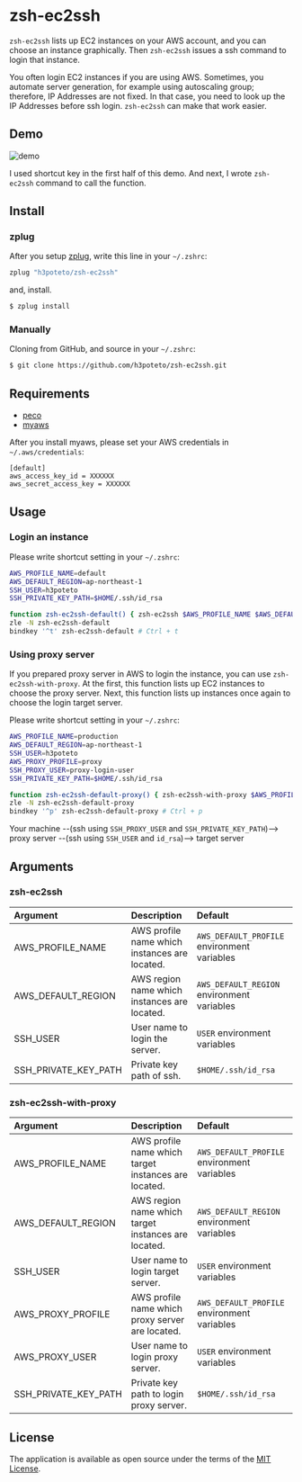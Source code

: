 # zsh-ec2ssh

`zsh-ec2ssh` lists up EC2 instances on your AWS account, and you can choose an instance graphically. Then `zsh-ec2ssh` issues a ssh command to login that instance.

You often login EC2 instances if you are using AWS. Sometimes, you automate server generation, for example using autoscaling group; therefore, IP Addresses are not fixed.
In that case, you need to look up the IP Addresses before ssh login. `zsh-ec2ssh` can make that work easier.

## Demo

![demo](zsh-ec2ssh.gif)

I used shortcut key in the first half of this demo. And next, I wrote `zsh-ec2ssh` command to call the function.

## Install
### zplug

After you setup [zplug](https://github.com/zplug/zplug), write this line in your `~/.zshrc`:

```bash
zplug "h3poteto/zsh-ec2ssh"
```

and, install.

```bash
$ zplug install
```


### Manually

Cloning from GitHub, and source in your `~/.zshrc`:

```bash
$ git clone https://github.com/h3poteto/zsh-ec2ssh.git
```

## Requirements

- [peco](https://github.com/peco/peco)
- [myaws](https://github.com/minamijoyo/myaws)

After you install myaws, please set your AWS credentials in `~/.aws/credentials`:

```
[default]
aws_access_key_id = XXXXXX
aws_secret_access_key = XXXXXX
```

## Usage
### Login an instance

Please write shortcut setting in your `~/.zshrc`:

```bash
AWS_PROFILE_NAME=default
AWS_DEFAULT_REGION=ap-northeast-1
SSH_USER=h3poteto
SSH_PRIVATE_KEY_PATH=$HOME/.ssh/id_rsa

function zsh-ec2ssh-default() { zsh-ec2ssh $AWS_PROFILE_NAME $AWS_DEFAULT_REGION $SSH_USER $SSH_PRIVATE_KEY_PATH }
zle -N zsh-ec2ssh-default
bindkey '^t' zsh-ec2ssh-default # Ctrl + t
```

### Using proxy server

If you prepared proxy server in AWS to login the instance, you can use `zsh-ec2ssh-with-proxy`. At the first, this function lists up EC2 instances to choose the proxy server. Next, this function lists up instances once again to choose the login target server.

Please write shortcut setting in your `~/.zshrc`:

```bash
AWS_PROFILE_NAME=production
AWS_DEFAULT_REGION=ap-northeast-1
SSH_USER=h3poteto
AWS_PROXY_PROFILE=proxy
SSH_PROXY_USER=proxy-login-user
SSH_PRIVATE_KEY_PATH=$HOME/.ssh/id_rsa

function zsh-ec2ssh-default-proxy() { zsh-ec2ssh-with-proxy $AWS_PROFILE_NAME $AWS_DEFAULT_REGION $SSH_USER $AWS_PROXY_PROFILE $SSH_PROXY_USER $SSH_PRIVATE_KEY_PATH }
zle -N zsh-ec2ssh-default-proxy
bindkey '^p' zsh-ec2ssh-default-proxy # Ctrl + p
```

Your machine --(ssh using `SSH_PROXY_USER` and `SSH_PRIVATE_KEY_PATH`)--> proxy server --(ssh using `SSH_USER` and `id_rsa`)--> target server

## Arguments
### zsh-ec2ssh

|Argument|Description|Default|
|:---|:---|:---|
|AWS_PROFILE_NAME|AWS profile name which instances are located.|`AWS_DEFAULT_PROFILE` environment variables|
|AWS_DEFAULT_REGION|AWS region name which instances are located.|`AWS_DEFAULT_REGION` environment variables|
|SSH_USER|User name to login the server.|`USER` environment variables|
|SSH_PRIVATE_KEY_PATH|Private key path of ssh.|`$HOME/.ssh/id_rsa`|

### zsh-ec2ssh-with-proxy

|Argument|Description|Default|
|:---|:---|:---|
|AWS_PROFILE_NAME|AWS profile name which target instances are located.|`AWS_DEFAULT_PROFILE` environment variables|
|AWS_DEFAULT_REGION|AWS region name which target instances are located.|`AWS_DEFAULT_REGION` environment variables|
|SSH_USER|User name to login target server.|`USER` environment variables|
|AWS_PROXY_PROFILE|AWS profile name which proxy server are located.|`AWS_DEFAULT_PROFILE` environment variables|
|AWS_PROXY_USER|User name to login proxy server.|`USER` environment variables|
|SSH_PRIVATE_KEY_PATH|Private key path to login proxy server.|`$HOME/.ssh/id_rsa`|

## License

The application is available as open source under the terms of the [MIT License](https://opensource.org/licenses/MIT).

